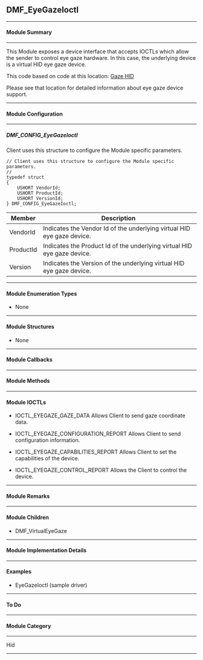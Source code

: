 ## DMF_EyeGazeIoctl

-----------------------------------------------------------------------------------------------------------------------------------

#### Module Summary

-----------------------------------------------------------------------------------------------------------------------------------

This Module exposes a device interface that accepts IOCTLs which allow the sender to control eye gaze hardware. In this case, the
underlying device is a virtual HID eye gaze device.

This code based on code at this location: [Gaze HID](https://github.com/MSREnable/GazeHid/)

Please see that location for detailed information about eye gaze device support.

-----------------------------------------------------------------------------------------------------------------------------------

#### Module Configuration

-----------------------------------------------------------------------------------------------------------------------------------
##### DMF_CONFIG_EyeGazeIoctl
Client uses this structure to configure the Module specific parameters.

````
// Client uses this structure to configure the Module specific parameters.
//
typedef struct
{
    USHORT VendorId;
    USHORT ProductId;
    USHORT VersionId;
} DMF_CONFIG_EyeGazeIoctl;
````
Member | Description
----|----
VendorId | Indicates the Vendor Id of the underlying virtual HID eye gaze device.
ProductId | Indicates the Product Id of the underlying virtual HID eye gaze device.
Version | Indicates the Version of the underlying virtual HID eye gaze device.

-----------------------------------------------------------------------------------------------------------------------------------

#### Module Enumeration Types

* None

-----------------------------------------------------------------------------------------------------------------------------------

#### Module Structures

* None

-----------------------------------------------------------------------------------------------------------------------------------

#### Module Callbacks

-----------------------------------------------------------------------------------------------------------------------------------

#### Module Methods

-----------------------------------------------------------------------------------------------------------------------------------

#### Module IOCTLs

* IOCTL_EYEGAZE_GAZE_DATA
Allows Client to send gaze coordinate data.

* IOCTL_EYEGAZE_CONFIGURATION_REPORT
Allows Client to send configuration information.

* IOCTL_EYEGAZE_CAPABILITIES_REPORT
Allows Client to set the capabilities of the device.

* IOCTL_EYEGAZE_CONTROL_REPORT
Allows the Client to control the device.

-----------------------------------------------------------------------------------------------------------------------------------

#### Module Remarks

-----------------------------------------------------------------------------------------------------------------------------------

#### Module Children

* DMF_VirtualEyeGaze

-----------------------------------------------------------------------------------------------------------------------------------

#### Module Implementation Details

-----------------------------------------------------------------------------------------------------------------------------------

#### Examples

* EyeGazeIoctl (sample driver)

-----------------------------------------------------------------------------------------------------------------------------------

#### To Do

-----------------------------------------------------------------------------------------------------------------------------------
#### Module Category

-----------------------------------------------------------------------------------------------------------------------------------

Hid

-----------------------------------------------------------------------------------------------------------------------------------

